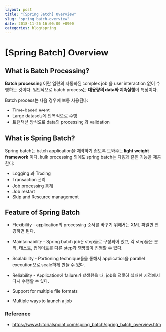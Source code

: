 ```yaml
---
layout: post
title: "[Spring Batch] Overview"
slug: "spring_batch-overview"
date: 2018-11-26 16:00:00 +0900
categories: blog/spring
---
```




# [Spring Batch] Overview

## What is Batch Processing?

**Batch processing** 이란 일련의 자동화된 complex job 을 user interaction 없이 수행하는 것이다. 일반적으로 batch process는 **대용량의 data와 지속실행**이 특징이다.

Batch process는 다음 경우에 보통 사용된다:

- Time-based event
- Large datasets에 반복적으로 수행
- 트랜잭션 방식으로 data의 processing 과 validation



## What is Spring Batch?

Spring batch는 batch application을 제작하기 쉽도록 도와주는 **light weight framework** 이다. bulk processing 외에도 spring batch는 다음과 같은 기능을 제공한다:

- Logging 과 Tracing
- Transaction 관리
- Job processing 통계
- Job restart
- Skip and Resource management



## Feature of Spring Batch

- Flexibility - application의 processing 순서를 바꾸기 위해서는 XML 파일만 변경하면 된다.

- Maintainability - Spring batch job은 step들로 구성되어 있고, 각 step들은 분리, 테스트, 업데이트를 다른 step과 영향없이 진행할 수 있다.

- Scalability - Portioning technique들을 통해서 application을 parallel execution으로 scale하게 만들 수 있다. 

- Reliability - Application에 failure가 발생했을 때, job을 정확히 실패한 지점에서 다시 수행할 수 있다.

- Support for multiple file formats

- Multiple ways to launch a job




### Reference

- https://www.tutorialspoint.com/spring_batch/spring_batch_overview.htm